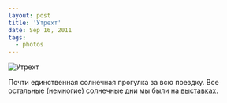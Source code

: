 ```yaml
---
layout: post
title: 'Утрехт'
date: Sep 16, 2011
tags:
  - photos
---
```


![Утрехт](photo://184)

Почти единственная солнечная прогулка за всю поездку. Все остальные (немногие) солнечные дни мы были на [выставках](http://foto.mail.ru/mail/artem-sapegin/529).
